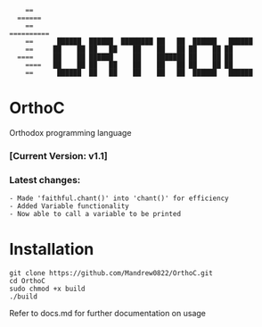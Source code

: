         == 		 
      ======	
        ==	    
    ==========   
	    ==      ██████  ██████  ████████ ██   ██  ██████   ██████ 
        ==     ██    ██ ██   ██    ██    ██   ██ ██    ██ ██      
      ====     ██    ██ ██████     ██    ███████ ██    ██ ██      
        ====   ██    ██ ██   ██    ██    ██   ██ ██    ██ ██      
        ==      ██████  ██   ██    ██    ██   ██  ██████   ██████ 




# OrthoC
Orthodox programming language

### [Current Version: v1.1]
### Latest changes:
	- Made 'faithful.chant()' into 'chant()' for efficiency
	- Added Variable functionality
 	- Now able to call a variable to be printed

# Installation
    git clone https://github.com/Mandrew0822/OrthoC.git
    cd OrthoC
    sudo chmod +x build
    ./build

Refer to docs.md for further documentation on usage















